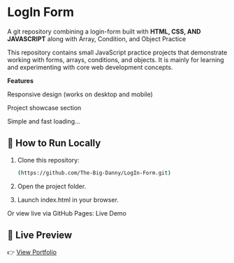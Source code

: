 # LogIn Form
A git repository combining a login-form built with **HTML, CSS, AND JAVASCRIPT** along with Array, Condition, and Object Practice 

This repository contains small JavaScript practice projects that demonstrate working with forms, arrays, conditions, and objects.
It is mainly for learning and experimenting with core web development concepts.


**Features**

Responsive design (works on desktop and mobile)

Project showcase section

Simple and fast loading...


## 🚀 How to Run Locally  
1. Clone this repository:  
   ```bash
   (https://github.com/The-Big-Danny/LogIn-Form.git)
   
2. Open the project folder.

3. Launch index.html in your browser.


Or view live via GitHub Pages: Live Demo
## 🔗 Live Preview  
👉 [View Portfolio](https://the-big-danny.github.io/LogIn-Form/)

